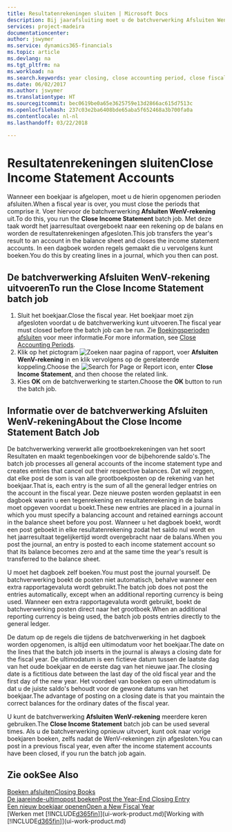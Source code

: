 ```yaml
---
title: Resultatenrekeningen sluiten | Microsoft Docs
description: Bij jaarafsluiting moet u de batchverwerking Afsluiten WenV-rekening uitvoeren om de boekhoudperioden te sluiten die het boekjaar vormen.
services: project-madeira
documentationcenter: 
author: jswymer
ms.service: dynamics365-financials
ms.topic: article
ms.devlang: na
ms.tgt_pltfrm: na
ms.workload: na
ms.search.keywords: year closing, close accounting period, close fiscal year, bank account detailed trial balance
ms.date: 06/02/2017
ms.author: jswymer
ms.translationtype: HT
ms.sourcegitcommit: bec0619be0a65e3625759e13d2866ac615d7513c
ms.openlocfilehash: 237c03e2ba6408bde65aba5f652468a3b700fa0a
ms.contentlocale: nl-nl
ms.lasthandoff: 03/22/2018

---
```

# <a name="close-income-statement-accounts"></a><span data-ttu-id="1b3cf-103">Resultatenrekeningen sluiten</span><span class="sxs-lookup"><span data-stu-id="1b3cf-103">Close Income Statement Accounts</span></span>
<span data-ttu-id="1b3cf-104">Wanneer een boekjaar is afgelopen, moet u de hierin opgenomen perioden afsluiten.</span><span class="sxs-lookup"><span data-stu-id="1b3cf-104">When a fiscal year is over, you must close the periods that comprise it.</span></span> <span data-ttu-id="1b3cf-105">Voer hiervoor de batchverwerking **Afsluiten WenV-rekening** uit.</span><span class="sxs-lookup"><span data-stu-id="1b3cf-105">To do this, you run the **Close Income Statement** batch job.</span></span> <span data-ttu-id="1b3cf-106">Met deze taak wordt het jaarresultaat overgeboekt naar een rekening op de balans en worden de resultatenrekeningen afgesloten.</span><span class="sxs-lookup"><span data-stu-id="1b3cf-106">This job transfers the year's result to an account in the balance sheet and closes the income statement accounts.</span></span> <span data-ttu-id="1b3cf-107">In een dagboek worden regels gemaakt die u vervolgens kunt boeken.</span><span class="sxs-lookup"><span data-stu-id="1b3cf-107">You do this by creating lines in a journal, which you then can post.</span></span>

## <a name="to-run-the-close-income-statement-batch-job"></a><span data-ttu-id="1b3cf-108">De batchverwerking Afsluiten WenV-rekening uitvoeren</span><span class="sxs-lookup"><span data-stu-id="1b3cf-108">To run the Close Income Statement batch job</span></span>
1. <span data-ttu-id="1b3cf-109">Sluit het boekjaar.</span><span class="sxs-lookup"><span data-stu-id="1b3cf-109">Close the fiscal year.</span></span> <span data-ttu-id="1b3cf-110">Het boekjaar moet zijn afgesloten voordat u de batchverwerking kunt uitvoeren.</span><span class="sxs-lookup"><span data-stu-id="1b3cf-110">The fiscal year must closed before the batch job can be run.</span></span> <span data-ttu-id="1b3cf-111">Zie [Boekingsperioden afsluiten](year-close-account-periods.md) voor meer informatie.</span><span class="sxs-lookup"><span data-stu-id="1b3cf-111">For more information, see [Close Accounting Periods](year-close-account-periods.md).</span></span>
2. <span data-ttu-id="1b3cf-112">Klik op het pictogram ![Zoeken naar pagina of rapport](media/ui-search/search_small.png "pictogram Zoeken naar pagina of rapport"), voer **Afsluiten WenV-rekening** in en klik vervolgens op de gerelateerde koppeling.</span><span class="sxs-lookup"><span data-stu-id="1b3cf-112">Choose the ![Search for Page or Report](media/ui-search/search_small.png "Search for Page or Report icon") icon, enter **Close Income Statement**, and then choose the related link.</span></span>
3. <span data-ttu-id="1b3cf-113">Kies **OK** om de batchverwerking te starten.</span><span class="sxs-lookup"><span data-stu-id="1b3cf-113">Choose the **OK** button to run the batch job.</span></span>

## <a name="about-the-close-income-statement-batch-job"></a><span data-ttu-id="1b3cf-114">Informatie over de batchverwerking Afsluiten WenV-rekening</span><span class="sxs-lookup"><span data-stu-id="1b3cf-114">About the Close Income Statement Batch Job</span></span>
<span data-ttu-id="1b3cf-115">De batchverwerking verwerkt alle grootboekrekeningen van het soort Resultaten en maakt tegenboekingen voor de bijbehorende saldo's.</span><span class="sxs-lookup"><span data-stu-id="1b3cf-115">The batch job processes all general accounts of the income statement type and creates entries that cancel out their respective balances.</span></span> <span data-ttu-id="1b3cf-116">Dat wil zeggen, dat elke post de som is van alle grootboekposten op de rekening van het boekjaar.</span><span class="sxs-lookup"><span data-stu-id="1b3cf-116">That is, each entry is the sum of all the general ledger entries on the account in the fiscal year.</span></span> <span data-ttu-id="1b3cf-117">Deze nieuwe posten worden geplaatst in een dagboek waarin u een tegenrekening en resultatenrekening in de balans moet opgeven voordat u boekt.</span><span class="sxs-lookup"><span data-stu-id="1b3cf-117">These new entries are placed in a journal in which you must specify a balancing account and retained earnings account in the balance sheet before you post.</span></span> <span data-ttu-id="1b3cf-118">Wanneer u het dagboek boekt, wordt een post geboekt in elke resultatenrekening zodat het saldo nul wordt en het jaarresultaat tegelijkertijd wordt overgebracht naar de balans.</span><span class="sxs-lookup"><span data-stu-id="1b3cf-118">When you post the journal, an entry is posted to each income statement account so that its balance becomes zero and at the same time the year's result is transferred to the balance sheet.</span></span>

<span data-ttu-id="1b3cf-119">U moet het dagboek zelf boeken.</span><span class="sxs-lookup"><span data-stu-id="1b3cf-119">You must post the journal yourself.</span></span> <span data-ttu-id="1b3cf-120">De batchverwerking boekt de posten niet automatisch, behalve wanneer een extra rapportagevaluta wordt gebruikt.</span><span class="sxs-lookup"><span data-stu-id="1b3cf-120">The batch job does not post the entries automatically, except when an additional reporting currency is being used.</span></span> <span data-ttu-id="1b3cf-121">Wanneer een extra rapportagevaluta wordt gebruikt, boekt de batchverwerking posten direct naar het grootboek.</span><span class="sxs-lookup"><span data-stu-id="1b3cf-121">When an additional reporting currency is being used, the batch job posts entries directly to the general ledger.</span></span>

<span data-ttu-id="1b3cf-122">De datum op de regels die tijdens de batchverwerking in het dagboek worden opgenomen, is altijd een ultimodatum voor het boekjaar.</span><span class="sxs-lookup"><span data-stu-id="1b3cf-122">The date on the lines that the batch job inserts in the journal is always a closing date for the fiscal year.</span></span> <span data-ttu-id="1b3cf-123">De ultimodatum is een fictieve datum tussen de laatste dag van het oude boekjaar en de eerste dag van het nieuwe jaar.</span><span class="sxs-lookup"><span data-stu-id="1b3cf-123">The closing date is a fictitious date between the last day of the old fiscal year and the first day of the new year.</span></span> <span data-ttu-id="1b3cf-124">Het voordeel van boeken op een ultimodatum is dat u de juiste saldo's behoudt voor de gewone datums van het boekjaar.</span><span class="sxs-lookup"><span data-stu-id="1b3cf-124">The advantage of posting on a closing date is that you maintain the correct balances for the ordinary dates of the fiscal year.</span></span>

<span data-ttu-id="1b3cf-125">U kunt de batchverwerking **Afsluiten WenV-rekening** meerdere keren gebruiken.</span><span class="sxs-lookup"><span data-stu-id="1b3cf-125">The **Close Income Statement** batch job can be used several times.</span></span> <span data-ttu-id="1b3cf-126">Als u de batchverwerking opnieuw uitvoert, kunt ook naar vorige boekjaren boeken, zelfs nadat de WenV-rekeningen zijn afgesloten.</span><span class="sxs-lookup"><span data-stu-id="1b3cf-126">You can post in a previous fiscal year, even after the income statement accounts have been closed, if you run the batch job again.</span></span>

## <a name="see-also"></a><span data-ttu-id="1b3cf-127">Zie ook</span><span class="sxs-lookup"><span data-stu-id="1b3cf-127">See Also</span></span>
[<span data-ttu-id="1b3cf-128">Boeken afsluiten</span><span class="sxs-lookup"><span data-stu-id="1b3cf-128">Closing Books</span></span>](year-close-books.md)  
[<span data-ttu-id="1b3cf-129">De jaareinde-ultimopost boeken</span><span class="sxs-lookup"><span data-stu-id="1b3cf-129">Post the Year-End Closing Entry</span></span>](year-how-post-year-end-close-entry.md)  
[<span data-ttu-id="1b3cf-130">Een nieuw boekjaar openen</span><span class="sxs-lookup"><span data-stu-id="1b3cf-130">Open a New Fiscal Year</span></span>](finance-how-open-new-fiscal-year.md)  
<span data-ttu-id="1b3cf-131">[Werken met [!INCLUDE[d365fin](includes/d365fin_md.md)]](ui-work-product.md)</span><span class="sxs-lookup"><span data-stu-id="1b3cf-131">[Working with [!INCLUDE[d365fin](includes/d365fin_md.md)]](ui-work-product.md)</span></span>

